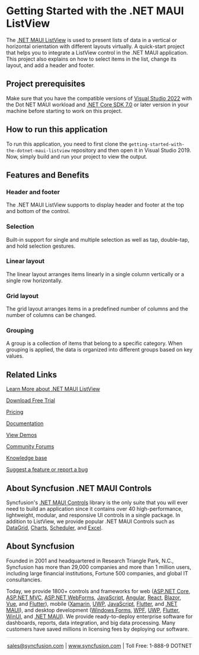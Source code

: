 # Getting Started with the .NET MAUI ListView 
The [.NET MAUI ListView](https://www.syncfusion.com/maui-controls/maui-listview?utm_source=github&utm_medium=listing&utm_campaign=maui-listview-github-samples) is used to present lists of data in a vertical or horizontal orientation with different layouts virtually. A quick-start project that helps you to integrate a ListView control in the .NET MAUI application. This project also explains on how to select items in the list, change its layout, and add a header and footer.

## Project prerequisites
Make sure that you have the compatible versions of [Visual Studio 2022](https://visualstudio.microsoft.com/downloads/ ) with the Dot NET MAUI workload and [.NET Core SDK 7.0](https://dotnet.microsoft.com/en-us/download/dotnet/7.0) or later version in your machine before starting to work on this project.

## How to run this application
To run this application, you need to first clone the `getting-started-with-the-dotnet-maui-listview` repository and then open it in Visual Studio 2019. Now, simply build and run your project to view the output.

## Features and Benefits

### Header and footer
The .NET MAUI ListView supports to display header and footer at the top and bottom of the control.

### Selection
Built-in support for single and multiple selection as well as tap, double-tap, and hold selection gestures.

### Linear layout
The linear layout arranges items linearly in a single column vertically or a single row horizontally.

### Grid layout
The grid layout arranges items in a predefined number of columns and the number of columns can be changed.

### Grouping
A group is a collection of items that belong to a specific category. When grouping is applied, the data is organized into different groups based on key values.

## Related Links
[Learn More about .NET MAUI ListView](https://www.syncfusion.com/maui-controls/maui-listview?utm_source=github&utm_medium=listing&utm_campaign=maui-listview-github-samples)

[Download Free Trial](https://www.syncfusion.com/downloads/maui?utm_source=github&utm_medium=listing&utm_campaign=maui-listview-github-samples)

[Pricing](https://www.syncfusion.com/sales/teamlicense?utm_source=github&utm_medium=listing&utm_campaign=maui-listview-github-samples)

[Documentation](https://help.syncfusion.com/maui/listview/getting-started?utm_source=github&utm_medium=listing&utm_campaign=maui-listview-github-samples)

[View Demos](https://github.com/syncfusion/maui-demos/tree/master/MAUI/ListView?utm_source=github&utm_medium=listing&utm_campaign=maui-listview-github-samples)

[Community Forums](https://www.syncfusion.com/forums/maui?utm_source=github&utm_medium=listing&utm_campaign=maui-listview-github-samples)

[Knowledge base](https://support.syncfusion.com/kb/?utm_source=github&utm_medium=listing&utm_campaign=maui-listview-github-samples)

[Suggest a feature or report a bug](https://www.syncfusion.com/feedback/maui?utm_source=github&utm_medium=listing&utm_campaign=maui-listview-github-samples)

## About Syncfusion .NET MAUI Controls
Syncfusion's [.NET MAUI Controls](https://www.syncfusion.com/maui-controls?utm_source=github&utm_medium=listing&utm_campaign=maui-listview-github-samples) library is the only suite that you will ever need to build an application since it contains over 40 high-performance, lightweight, modular, and responsive UI controls in a single package. In addition to ListView, we provide popular .NET MAUI Controls such as [DataGrid](https://www.syncfusion.com/maui-controls/maui-datagrid?utm_source=github&utm_medium=listing&utm_campaign=maui-listview-github-samples), [Charts](https://www.syncfusion.com/maui-controls/maui-cartesian-charts?utm_source=github&utm_medium=listing&utm_campaign=maui-listview-github-samples), [Scheduler](https://www.syncfusion.com/maui-controls/maui-scheduler?utm_source=github&utm_medium=listing&utm_campaign=maui-listview-github-samples), and [Excel](https://www.syncfusion.com/document-processing/excel-framework/maui?utm_source=github&utm_medium=listing&utm_campaign=maui-listview-github-samples).

## About Syncfusion

Founded in 2001 and headquartered in Research Triangle Park, N.C., Syncfusion has more than 29,000 companies and more than 1 million users, including large financial institutions, Fortune 500 companies, and global IT consultancies.

Today, we provide 1800+ controls and frameworks for web ([ASP.NET Core](https://www.syncfusion.com/aspnet-core-ui-controls?utm_source=github&utm_medium=listing&utm_campaign=maui-listview-github-samples), [ASP.NET MVC](https://www.syncfusion.com/aspnet-mvc-ui-controls?utm_source=github&utm_medium=listing&utm_campaign=maui-listview-github-samples), [ASP.NET WebForms](https://www.syncfusion.com/jquery/aspnet-webforms-ui-controls?utm_source=github&utm_medium=listing&utm_campaign=maui-listview-github-samples), [JavaScript](https://www.syncfusion.com/javascript-ui-controls?utm_source=github&utm_medium=listing&utm_campaign=maui-listview-github-samples), [Angular](https://www.syncfusion.com/angular-components?utm_source=github&utm_medium=listing&utm_campaign=maui-listview-github-samples), [React](https://www.syncfusion.com/react-components?utm_source=github&utm_medium=listing&utm_campaign=maui-listview-github-samples), [Blazor](https://www.syncfusion.com/blazor-components?utm_source=github&utm_medium=listing&utm_campaign=maui-listview-github-samples), [Vue](https://www.syncfusion.com/vue-components?utm_source=github&utm_medium=listing&utm_campaign=maui-listview-github-samples), and [Flutter](https://www.syncfusion.com/flutter-widgets?utm_source=github&utm_medium=listing&utm_campaign=maui-listview-github-samples)), mobile ([Xamarin](https://www.syncfusion.com/xamarin-ui-controls?utm_source=github&utm_medium=listing&utm_campaign=maui-listview-github-samples), [UWP](https://www.syncfusion.com/uwp-ui-controls?utm_source=github&utm_medium=listing&utm_campaign=maui-listview-github-samples), [JavaScript](https://www.syncfusion.com/javascript-ui-controls?utm_source=github&utm_medium=listing&utm_campaign=maui-listview-github-samples), [Flutter](https://www.syncfusion.com/flutter-widgets?utm_source=github&utm_medium=listing&utm_campaign=maui-listview-github-samples), and [.NET MAUI](https://www.syncfusion.com/maui-controls?utm_source=github&utm_medium=listing&utm_campaign=maui-listview-github-samples)), and desktop development ([Windows Forms](https://www.syncfusion.com/winforms-ui-controls?utm_source=github&utm_medium=listing&utm_campaign=maui-listview-github-samples), [WPF](https://www.syncfusion.com/wpf-controls?utm_source=github&utm_medium=listing&utm_campaign=maui-listview-github-samples), [UWP](https://www.syncfusion.com/uwp-ui-controls?utm_source=github&utm_medium=listing&utm_campaign=maui-listview-github-samples), [Flutter](https://www.syncfusion.com/flutter-widgets?utm_source=github&utm_medium=listing&utm_campaign=maui-listview-github-samples), [WinUI](https://www.syncfusion.com/winui-controls?utm_source=github&utm_medium=listing&utm_campaign=maui-listview-github-samples), and [.NET MAUI](https://www.syncfusion.com/maui-controls?utm_source=github&utm_medium=listing&utm_campaign=maui-listview-github-samples)). We provide ready-to-deploy enterprise software for dashboards, reports, data integration, and big data processing. Many customers have saved millions in licensing fees by deploying our software.

<hr style="height:0.3px;border:none;color:lightgrey;background-color:lightgrey;" />

<p align="center">
<a href="mailto:sales@syncfusion.com?Subject=Syncfusion .NET MAUI ListView - GitHub" target="_top">sales@syncfusion.com</a> | <a href="https://www.syncfusion.com?utm_source=github&utm_medium=listing&utm_campaign=maui-listview-github-samples">www.syncfusion.com</a> | Toll Free: 1-888-9 DOTNET <br>
</p>